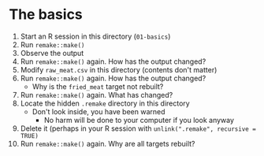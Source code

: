 # The basics

1. Start an R session in this directory (`01-basics`)
1. Run `remake::make()`
1. Observe the output
1. Run `remake::make()` again. How has the output changed?
1. Modify `raw_meat.csv` in this directory (contents don't matter)
1. Run `remake::make()` again. How has the output changed?
    - Why is the `fried_meat` target not rebuilt?
1. Run `remake::make()` again. What has changed?
1. Locate the hidden `.remake` directory in this directory
    - Don't look inside, you have been warned
        - No harm will be done to your computer if you look anyway
1. Delete it (perhaps in your R session with `unlink(".remake", recursive = TRUE)`
1. Run `remake::make()` again. Why are all targets rebuilt?
